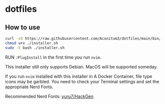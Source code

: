 # dotfiles

## How to use
```bash
curl -sO https://raw.githubusercontent.com/Aconitum3/dotfiles/main/bin/installer.sh
chmod u+x ./installer.sh
sudo -E bash ./installer.sh
```

RUN `:PlugInstall` in the first time you run `nvim`.

This installer still only supports Debian. MacOS will be supported someday.

If you run `nvim` installed with this installer in A Docker Container, file type icons may be garbled. You need to check your Terminal settings and set the appropriate Nerd Fonts.

Recommended Nerd Fonts: [yuru7/HackGen](https://github.com/yuru7/HackGen)
